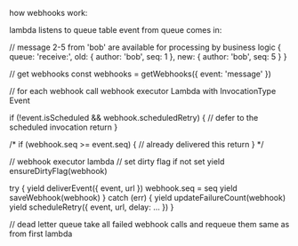 

how webhooks work:

  lambda listens to queue table
  event from queue comes in:

  // message 2-5 from 'bob' are available for processing by business logic
  {
    queue: 'receive:<sender>',
    old: {
      author: 'bob',
      seq: 1
    },
    new: {
      author: 'bob',
      seq: 5
    }
  }

  // get webhooks
  const webhooks = getWebhooks({ event: 'message' })

  // for each webhook
  call webhook executor Lambda with InvocationType Event

  if (!event.isScheduled && webhook.scheduledRetry) {
    // defer to the scheduled invocation
    return
  }

/*
  if (webhook.seq >= event.seq) {
    // already delivered this
    return
  }
*/

  // webhook executor lambda
  // set dirty flag if not set
  yield ensureDirtyFlag(webhook)

  try {
    yield deliverEvent({ event, url })
    webhook.seq = seq
    yield saveWebhook(webhook)
  } catch (err) {
    yield updateFailureCount(webhook)
    yield scheduleRetry({ event, url, delay: ... })
  }

  // dead letter queue
  take all failed webhook calls and requeue them
  same as from first lambda
